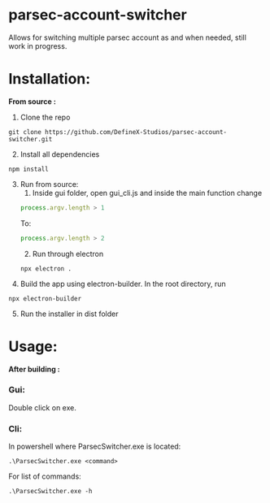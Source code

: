 # parsec-account-switcher

Allows for switching multiple parsec account as and when needed, still work in progress.

# Installation:
**From source :**
1. Clone the repo
```shell
git clone https://github.com/DefineX-Studios/parsec-account-switcher.git
```
2. Install all dependencies
```shell
npm install
```
3. Run from source:
    1. Inside gui folder, open gui_cli.js and inside the main function change
    ```javascript
    process.argv.length > 1
    ```
    To:
    ```javascript
    process.argv.length > 2
    ```
    2. Run through electron
    ```shell
    npx electron .
    ```
5. Build the app using electron-builder.
In the root directory, run
```shell
npx electron-builder
```

5. Run the installer in dist folder
# Usage:
**After building :**
### Gui:
Double click on exe.
### Cli:
In powershell where ParsecSwitcher.exe is located:
```shell
.\ParsecSwitcher.exe <command>
```
For list of commands: 
```shell
.\ParsecSwitcher.exe -h
```
